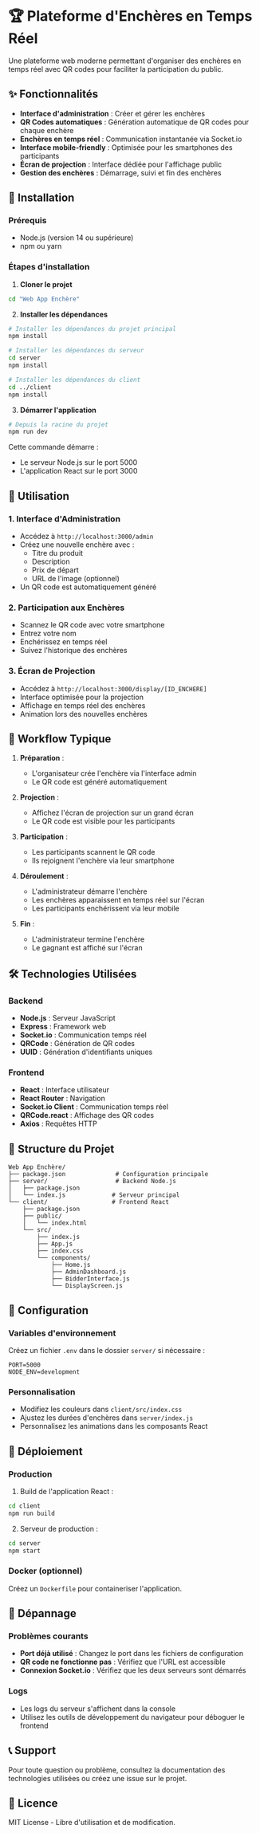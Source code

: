# 🏆 Plateforme d'Enchères en Temps Réel

Une plateforme web moderne permettant d'organiser des enchères en temps réel avec QR codes pour faciliter la participation du public.

## ✨ Fonctionnalités

- **Interface d'administration** : Créer et gérer les enchères
- **QR Codes automatiques** : Génération automatique de QR codes pour chaque enchère
- **Enchères en temps réel** : Communication instantanée via Socket.io
- **Interface mobile-friendly** : Optimisée pour les smartphones des participants
- **Écran de projection** : Interface dédiée pour l'affichage public
- **Gestion des enchères** : Démarrage, suivi et fin des enchères

## 🚀 Installation

### Prérequis
- Node.js (version 14 ou supérieure)
- npm ou yarn

### Étapes d'installation

1. **Cloner le projet**
```bash
cd "Web App Enchère"
```

2. **Installer les dépendances**
```bash
# Installer les dépendances du projet principal
npm install

# Installer les dépendances du serveur
cd server
npm install

# Installer les dépendances du client
cd ../client
npm install
```

3. **Démarrer l'application**
```bash
# Depuis la racine du projet
npm run dev
```

Cette commande démarre :
- Le serveur Node.js sur le port 5000
- L'application React sur le port 3000

## 📱 Utilisation

### 1. Interface d'Administration
- Accédez à `http://localhost:3000/admin`
- Créez une nouvelle enchère avec :
  - Titre du produit
  - Description
  - Prix de départ
  - URL de l'image (optionnel)
- Un QR code est automatiquement généré

### 2. Participation aux Enchères
- Scannez le QR code avec votre smartphone
- Entrez votre nom
- Enchérissez en temps réel
- Suivez l'historique des enchères

### 3. Écran de Projection
- Accédez à `http://localhost:3000/display/[ID_ENCHERE]`
- Interface optimisée pour la projection
- Affichage en temps réel des enchères
- Animation lors des nouvelles enchères

## 🎯 Workflow Typique

1. **Préparation** :
   - L'organisateur crée l'enchère via l'interface admin
   - Le QR code est généré automatiquement

2. **Projection** :
   - Affichez l'écran de projection sur un grand écran
   - Le QR code est visible pour les participants

3. **Participation** :
   - Les participants scannent le QR code
   - Ils rejoignent l'enchère via leur smartphone

4. **Déroulement** :
   - L'administrateur démarre l'enchère
   - Les enchères apparaissent en temps réel sur l'écran
   - Les participants enchérissent via leur mobile

5. **Fin** :
   - L'administrateur termine l'enchère
   - Le gagnant est affiché sur l'écran

## 🛠️ Technologies Utilisées

### Backend
- **Node.js** : Serveur JavaScript
- **Express** : Framework web
- **Socket.io** : Communication temps réel
- **QRCode** : Génération de QR codes
- **UUID** : Génération d'identifiants uniques

### Frontend
- **React** : Interface utilisateur
- **React Router** : Navigation
- **Socket.io Client** : Communication temps réel
- **QRCode.react** : Affichage des QR codes
- **Axios** : Requêtes HTTP

## 📁 Structure du Projet

```
Web App Enchère/
├── package.json              # Configuration principale
├── server/                   # Backend Node.js
│   ├── package.json
│   └── index.js             # Serveur principal
└── client/                  # Frontend React
    ├── package.json
    ├── public/
    │   └── index.html
    └── src/
        ├── index.js
        ├── App.js
        ├── index.css
        └── components/
            ├── Home.js
            ├── AdminDashboard.js
            ├── BidderInterface.js
            └── DisplayScreen.js
```

## 🔧 Configuration

### Variables d'environnement
Créez un fichier `.env` dans le dossier `server/` si nécessaire :

```env
PORT=5000
NODE_ENV=development
```

### Personnalisation
- Modifiez les couleurs dans `client/src/index.css`
- Ajustez les durées d'enchères dans `server/index.js`
- Personnalisez les animations dans les composants React

## 🚀 Déploiement

### Production
1. Build de l'application React :
```bash
cd client
npm run build
```

2. Serveur de production :
```bash
cd server
npm start
```

### Docker (optionnel)
Créez un `Dockerfile` pour containeriser l'application.

## 🐛 Dépannage

### Problèmes courants
- **Port déjà utilisé** : Changez le port dans les fichiers de configuration
- **QR code ne fonctionne pas** : Vérifiez que l'URL est accessible
- **Connexion Socket.io** : Vérifiez que les deux serveurs sont démarrés

### Logs
- Les logs du serveur s'affichent dans la console
- Utilisez les outils de développement du navigateur pour déboguer le frontend

## 📞 Support

Pour toute question ou problème, consultez la documentation des technologies utilisées ou créez une issue sur le projet.

## 📄 Licence

MIT License - Libre d'utilisation et de modification.

